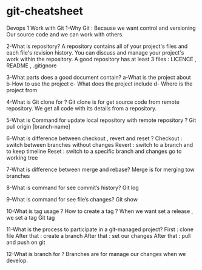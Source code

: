 # git-cheatsheet

Devops 1
Work with Git
1-Why Git :
Because we want control and versioning Our source code and we can work with others.

2-What is repository? 
	A repository contains all of your project's files and each file's revision history. You can discuss and manage your project's work within the repository.
	A good repository has at least 3 files : LICENCE , README , .gitignore

3-What parts does a good document contain?
	a-What is the project about
	b-How to use the project
	c- What does the project include
	d- Where is the project from

4-What is Git clone for ?
	Git clone is for get source code from remote repository. We get all code with its details from a repository.

5-What is Command for update local repository with remote repository ?
	Git pull origin [branch-name]

6-What is difference between checkout , revert and reset ?
	Checkout : switch between branches without changes
	Revert : switch to a branch and to keep timeline
	Reset : switch to a specific branch and changes go to working tree

7-What is difference between  merge and rebase?
	Merge is for merging tow branches

8-What is command for see commit’s history?
	Git log

9-What is command for see file’s changes?
	Git show

10-What is tag usage ? How to create a tag ?
	When we want set a release , we set a tag
	Git tag

11-What is the process to participate in a git-managed project?
	First : clone file
	After that : create a branch
	After that : set our changes
	After that : pull and push on git

12-What is branch for ?
	Branches are for manage our changes when we develop.

